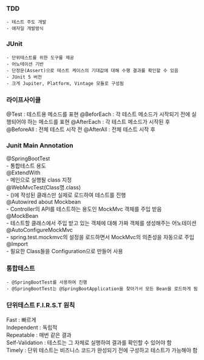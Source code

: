 ### TDD
	- 테스트 주도 개발
	- 애자일 개발방식


### JUnit
	- 단위테스트를 위한 도구를 제공
	- 어노테이션 기반
	- 단정문(Assert)으로 테스트 케이스의 기대값에 대해 수행 결과를 확인할 수 있음
	- JUnit 5 버전
	- 크게 Jupiter, Platform, Vintage 모듈로 구성됨


### 라이프사이클
@Test : 테스트용 메소드를 표현
@BeforEach : 각 테스트 메소드가 시작되기 전에 실행되어야 하는 메소드를 표현
@AfterEach : 각 테스트 메소드가 시작된 후
@BeforeAll :  전체 테스트 시작 전
@AfterAll : 전체 테스트 시작 후


### Junit Main Annotation
@SpringBootTest  
	- 통합테스트 용도  
@ExtendWith  
	- 메인으로 실행될 class 지정  
@WebMvcTest(Class명.class)  
	- ()에 작성된 클래스만 실제로 로드하여 테스트를 진행  
@Autowired about Mockbean  
	- Controller의 API를 테스트하는 용도인 MockMvc 객체를 주입 받음  
@MockBean  
	- 테스트할 클래스에서 주입 받고 있는 객체에 대해 가짜 객체를 생성해주는 어노테이션  
@AutoConfigureMockMvc  
	- spring.test.mockmvc의 설정을 로드하면서 MockMvc의 의존성을 자동으로 주입  
@Import  
	- 필요한 Class들을 Configuration으로 만들어 사용  


### 통합테스트
	- @SpringBootTest를 사용하여 진행
	- @SpringBootTest는 @SpringBootApplication을 찾아가서 모든 Bean을 로드하게 됨


### 단위테스트 F.I.R.S.T 원칙
Fast : 빠르게  
Independent : 독립적  
Repeatable : 매번 같은 결과  
Self-Validation : 테스트는 그 자체로 실행하여 결과를 확인할 수 있어야 함  
Timely : 단위 테스트는 비즈니스 코드가 완성되기 전에 구성하고 테스트가 가능해야 함  
